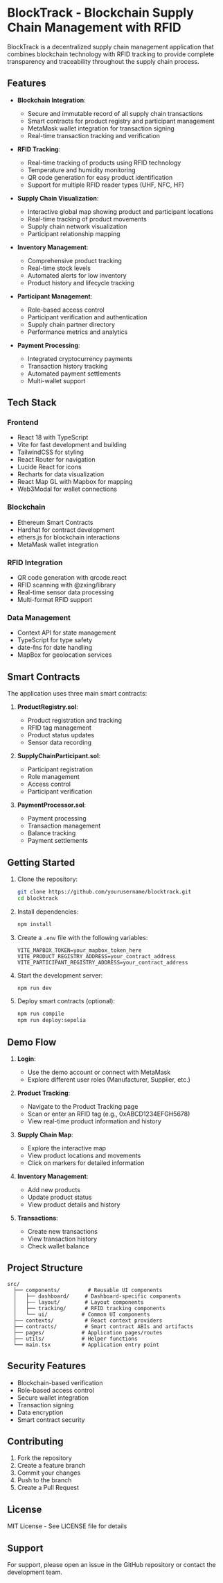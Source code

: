 # BlockTrack - Blockchain Supply Chain Management with RFID

BlockTrack is a decentralized supply chain management application that combines blockchain technology with RFID tracking to provide complete transparency and traceability throughout the supply chain process.

## Features

- **Blockchain Integration**:

  - Secure and immutable record of all supply chain transactions
  - Smart contracts for product registry and participant management
  - MetaMask wallet integration for transaction signing
  - Real-time transaction tracking and verification

- **RFID Tracking**:

  - Real-time tracking of products using RFID technology
  - Temperature and humidity monitoring
  - QR code generation for easy product identification
  - Support for multiple RFID reader types (UHF, NFC, HF)

- **Supply Chain Visualization**:

  - Interactive global map showing product and participant locations
  - Real-time tracking of product movements
  - Supply chain network visualization
  - Participant relationship mapping

- **Inventory Management**:

  - Comprehensive product tracking
  - Real-time stock levels
  - Automated alerts for low inventory
  - Product history and lifecycle tracking

- **Participant Management**:

  - Role-based access control
  - Participant verification and authentication
  - Supply chain partner directory
  - Performance metrics and analytics

- **Payment Processing**:
  - Integrated cryptocurrency payments
  - Transaction history tracking
  - Automated payment settlements
  - Multi-wallet support

## Tech Stack

### Frontend

- React 18 with TypeScript
- Vite for fast development and building
- TailwindCSS for styling
- React Router for navigation
- Lucide React for icons
- Recharts for data visualization
- React Map GL with Mapbox for mapping
- Web3Modal for wallet connections

### Blockchain

- Ethereum Smart Contracts
- Hardhat for contract development
- ethers.js for blockchain interactions
- MetaMask wallet integration

### RFID Integration

- QR code generation with qrcode.react
- RFID scanning with @zxing/library
- Real-time sensor data processing
- Multi-format RFID support

### Data Management

- Context API for state management
- TypeScript for type safety
- date-fns for date handling
- MapBox for geolocation services

## Smart Contracts

The application uses three main smart contracts:

1. **ProductRegistry.sol**:

   - Product registration and tracking
   - RFID tag management
   - Product status updates
   - Sensor data recording

2. **SupplyChainParticipant.sol**:

   - Participant registration
   - Role management
   - Access control
   - Participant verification

3. **PaymentProcessor.sol**:
   - Payment processing
   - Transaction management
   - Balance tracking
   - Payment settlements

## Getting Started

1. Clone the repository:

   ```bash
   git clone https://github.com/yourusername/blocktrack.git
   cd blocktrack
   ```

2. Install dependencies:

   ```bash
   npm install
   ```

3. Create a `.env` file with the following variables:

   ```
   VITE_MAPBOX_TOKEN=your_mapbox_token_here
   VITE_PRODUCT_REGISTRY_ADDRESS=your_contract_address
   VITE_PARTICIPANT_REGISTRY_ADDRESS=your_contract_address
   ```

4. Start the development server:

   ```bash
   npm run dev
   ```

5. Deploy smart contracts (optional):
   ```bash
   npm run compile
   npm run deploy:sepolia
   ```

## Demo Flow

1. **Login**:

   - Use the demo account or connect with MetaMask
   - Explore different user roles (Manufacturer, Supplier, etc.)

2. **Product Tracking**:

   - Navigate to the Product Tracking page
   - Scan or enter an RFID tag (e.g., 0xABCD1234EFGH5678)
   - View real-time product information and history

3. **Supply Chain Map**:

   - Explore the interactive map
   - View product locations and movements
   - Click on markers for detailed information

4. **Inventory Management**:

   - Add new products
   - Update product status
   - View product details and history

5. **Transactions**:
   - Create new transactions
   - View transaction history
   - Check wallet balance

## Project Structure

```
src/
  ├── components/         # Reusable UI components
  │   ├── dashboard/     # Dashboard-specific components
  │   ├── layout/        # Layout components
  │   ├── tracking/      # RFID tracking components
  │   └── ui/           # Common UI components
  ├── contexts/          # React context providers
  ├── contracts/         # Smart contract ABIs and artifacts
  ├── pages/            # Application pages/routes
  ├── utils/            # Helper functions
  └── main.tsx          # Application entry point
```

## Security Features

- Blockchain-based verification
- Role-based access control
- Secure wallet integration
- Transaction signing
- Data encryption
- Smart contract security

## Contributing

1. Fork the repository
2. Create a feature branch
3. Commit your changes
4. Push to the branch
5. Create a Pull Request

## License

MIT License - See LICENSE file for details

## Support

For support, please open an issue in the GitHub repository or contact the development team.
